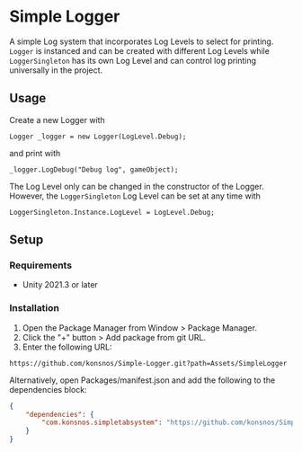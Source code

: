 # Simple Logger

A simple Log system that incorporates Log Levels to select for printing. `Logger` is instanced and can be created with different Log Levels while `LoggerSingleton` has its own Log Level and can control log printing universally in the project. 


## Usage

Create a new Logger with 

```Logger _logger = new Logger(LogLevel.Debug);```

and print with 

```
_logger.LogDebug("Debug log", gameObject);
```

The Log Level only can be changed in the constructor of the Logger. However, the `LoggerSingleton` Log Level can be set at any time with 

```
LoggerSingleton.Instance.LogLevel = LogLevel.Debug;
```
 
## Setup

### Requirements
* Unity 2021.3 or later

### Installation

1. Open the Package Manager from Window > Package Manager.
2. Click the "+" button > Add package from git URL.
3. Enter the following URL:

```
https://github.com/konsnos/Simple-Logger.git?path=Assets/SimpleLogger
```

Alternatively, open Packages/manifest.json and add the following to the dependencies block:

```json
{
    "dependencies": {
        "com.konsnos.simpletabsystem": "https://github.com/konsnos/Simple-Tab-System.git?path=Assets/SimpleLogger"
    }
}
```
